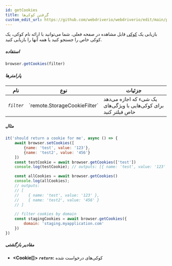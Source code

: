 ```yaml
---
id: getCookies
title: گرفتن کوکی‌ها
custom_edit_url: https://github.com/webdriverio/webdriverio/edit/main/packages/webdriverio/src/commands/browser/getCookies.ts
---
```


بازیابی یک [کوکی](https://w3c.github.io/webdriver/webdriver-spec.html#cookies)
قابل مشاهده در صفحه فعلی. شما می‌توانید با ارائه نام کوکی، یک کوکی خاص را جستجو کنید یا
همه آنها را بازیابی کنید.

##### استفاده

```js
browser.getCookies(filter)
```

##### پارامترها

<table>
  <thead>
    <tr>
      <th>نام</th><th>نوع</th><th>جزئیات</th>
    </tr>
  </thead>
  <tbody>
    <tr>
      <td><code><var>filter</var></code></td>
      <td>`remote.StorageCookieFilter`</td>
      <td>یک شیء که اجازه می‌دهد برای کوکی‌هایی با ویژگی‌های خاص فیلتر کنید</td>
    </tr>
  </tbody>
</table>

##### مثال

```js title="getCookies.js"
it('should return a cookie for me', async () => {
    await browser.setCookies([
        {name: 'test', value: '123'},
        {name: 'test2', value: '456'}
    ])
    const testCookie = await browser.getCookies(['test'])
    console.log(testCookie); // outputs: [{ name: 'test', value: '123' }]

    const allCookies = await browser.getCookies()
    console.log(allCookies);
    // outputs:
    // [
    //    { name: 'test', value: '123' },
    //    { name: 'test2', value: '456' }
    // ]

    // filter cookies by domain
    const stagingCookies = await browser.getCookies({
        domain: 'staging.myapplication.com'
    })
})
```

##### مقادیر بازگشتی

- **&lt;Cookie[]&gt;**
            **<code><var>return</var></code>:**                            کوکی‌های درخواست شده